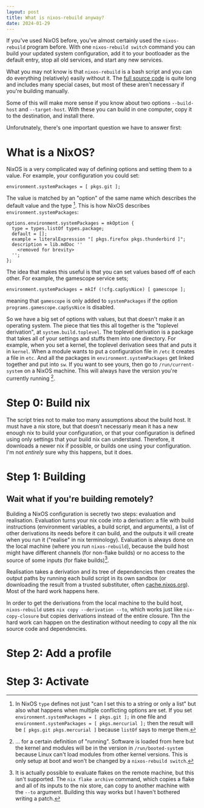 ```yaml
---
layout: post
title: What is nixos-rebuild anyway?
date: 2024-01-29
---
```

If you've used NixOS before, you've almost certainly used the `nixos-rebuild` program before.
With one `nixos-rebuild switch` command you can build your updated system configuration,
add it to your bootloader as the default entry, stop all old services, and start any new services.

What you may not know is that `nixos-rebuild` is a bash script and you can do everything (relatively) easily without it.
The [full source code](https://github.com/NixOS/nixpkgs/blob/c074160dcfa338f8424c440ccb0f0a5412de0dbf/pkgs/os-specific/linux/nixos-rebuild/nixos-rebuild.sh) is quite long and includes many special cases, but most of these aren't necessary if you're building manually.

Some of this will make more sense if you know about two options `--build-host` and `--target-host`.
With these you can build in one computer, copy it to the destination, and install there.

Unforutnately, there's one important question  we have to answer first:

# What is a NixOS?
NixOS is a very complicated way of defining options and setting them to a value.
For example, your configuration you could set:
```
environment.systemPackages = [ pkgs.git ];
```
The value is matched by an "option" of the same name which describes the default value and the type [^type].
This is how NixOS describes `environment.systemPackages`:
```
options.environment.systemPackages = mkOption {
  type = types.listOf types.package;
  default = [];
  example = literalExpression "[ pkgs.firefox pkgs.thunderbird ]";
  description = lib.mdDoc ''
    <removed for brevity>
  '';
};
```

The idea that makes this useful is that you can set values based off of each other.
For example, the gamescope service sets;
```
environment.systemPackages = mkIf (!cfg.capSysNice) [ gamescope ];
```
meaning that `gamescope` is only added to `systemPackages` if the option `programs.gamescope.capSysNice` is disabled.

So we have a big set of options with values, but that doesn't make it an operating system.
The piece that ties this all together is the "toplevel derivation", at `system.build.toplevel`.
The toplevel derivation is a package that takes all of your settings and stuffs them into
one directory. For example, when you set a kernel, the toplevel derivation sees that and puts it in `kernel`.
When a module wants to put a configuration file in `/etc` it creates a file in `etc`.
And all the packages in `environment.systemPackages` get linked together and put into `sw`.
If you want to see yours, then go to `/run/current-system` on a NixOS machine.
This will always have the version you're currently running [^booted-system].


# Step 0: Build nix
The script tries not to make too many assumptions about the build host. It must have a nix store,
but that doesn't necessariy mean it has a new enough nix to build your configuration, or that your configuration
is defined using only settings that your build nix can understand. Therefore, it downloads a newer nix if possible,
or builds one using your configuration. I'm not _entirely_ sure why this happens, but it does.

# Step 1: Building



## Wait what if you're building remotely?
Building a NixOS configuration is secretly two steps: evaluation and realisation.
Evaluation turns your nix code into a derivation: a file with build instructions (environment variables, a build script, and arguments), a list of other derivations its needs before it can build,
and the outputs it will create when you run it ("realise" in nix terminology).
Evaluation is always done on the local machine (where you run `nixos-rebuild`), because the build host might have different channels (for non-flake builds) or no access to the source of some inputs (for flake builds)[^flake-eval].

Realisation takes a derivation and its tree of dependencies then creates the output paths by running each
build script in its own sandbox (or downloading the result from a trusted substituter, often [cache.nixos.org](https://cache.nixos.org/)). Most of the hard work happens here.

In order to get the derivations from the local machine to the build host,
`nixos-rebuild` uses `nix copy --derivation --to`,
which works just like `nix-copy-closure` but copies derivations instead of the entire closure.
Thn the hard work can happen on the destination without needing to copy all the nix source code and dependencies.


# Step 2: Add a profile
# Step 3: Activate

[^booted-system]: ... for a certain definition of "running". Software is loaded from here but the kernel and modules will be in the version in `/run/booted-system` because Linux can't load modules from other kernel versions. This is only setup at boot and won't be changed by a `nixos-rebuild switch`.
[^flake-eval]: It is actually possible to evaluate flakes on the remote machine, but this isn't supported. The `nix flake archive` command, which copies a flake and all of its inputs to the nix store, can copy to another machine with the `--to` argument. Building this way works but I haven't bothered writing a patch.
[^type]: In NixOS `type` defines not just "can I set this to a string or only a list" but also what happens when multiple conflicting options are set. If you set `environment.systemPackages = [ pkgs.git ];` in one file and `environment.systemPackages = [ pkgs.mercurial ];` then the result will be `[ pkgs.git pkgs.mercurial ]` because `listOf` says to merge them.
